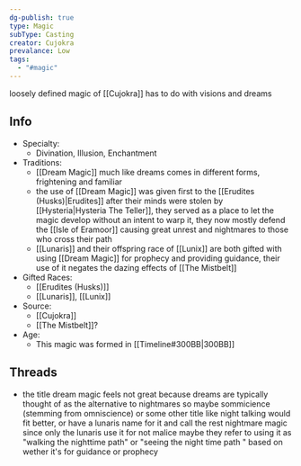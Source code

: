 ```yaml
---
dg-publish: true
type: Magic
subType: Casting
creator: Cujokra
prevalance: Low
tags:
  - "#magic"
---
```

loosely defined magic of [[Cujokra]] has to do with visions and dreams
## Info
- Specialty:
	- Divination, Illusion, Enchantment
- Traditions:
	-  [[Dream Magic]] much like dreams comes in different forms, frightening and familiar
	- the use of [[Dream Magic]] was given first to the [[Erudites (Husks)|Erudites]] after their minds were stolen by [[Hysteria|Hysteria The Teller]], they served as a place to let the magic develop without an intent to warp it, they now mostly defend the [[Isle of Eramoor]] causing great unrest and nightmares to those who cross their path
	- [[Lunaris]] and their offspring race of [[Lunix]] are both gifted with using [[Dream Magic]] for prophecy and providing guidance, their use of it negates the dazing effects of [[The Mistbelt]]
- Gifted Races:
	- [[Erudites (Husks)]]
	- [[Lunaris]], [[Lunix]]
- Source:
	- [[Cujokra]]
	- [[The Mistbelt]]?
- Age:
	- This magic was formed in [[Timeline#300BB|300BB]] 

## Threads
- the title dream magic feels not great because dreams are typically thought of as the alternative to nightmares so maybe sommicience (stemming from omniscience) or some other title like night talking would fit better, or have a lunaris name for it and call the rest nightmare magic since only the lunaris use it for not malice maybe they refer to using it as "walking the nighttime path" or "seeing the night time path " based on wether it's for guidance or prophecy 